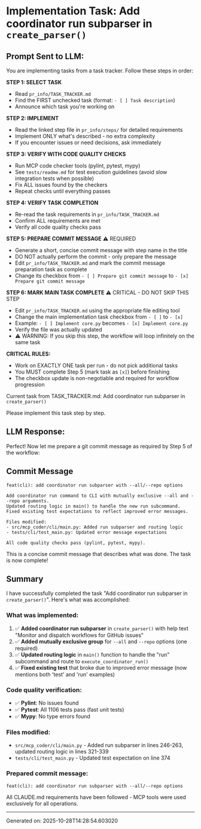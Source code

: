 # Implementation Task: Add coordinator run subparser in `create_parser()`

## Prompt Sent to LLM:
You are implementing tasks from a task tracker. Follow these steps in order:

**STEP 1: SELECT TASK**
- Read `pr_info/TASK_TRACKER.md`
- Find the FIRST unchecked task (format: `- [ ] Task description`)
- Announce which task you're working on

**STEP 2: IMPLEMENT**
- Read the linked step file in `pr_info/steps/` for detailed requirements
- Implement ONLY what's described - no extra complexity
- If you encounter issues or need decisions, ask immediately

**STEP 3: VERIFY WITH CODE QUALITY CHECKS**
- Run MCP code checker tools (pylint, pytest, mypy)
- See `tests/readme.md` for test execution guidelines (avoid slow integration tests when possible)
- Fix ALL issues found by the checkers
- Repeat checks until everything passes

**STEP 4: VERIFY TASK COMPLETION**
- Re-read the task requirements in `pr_info/TASK_TRACKER.md`
- Confirm ALL requirements are met
- Verify all code quality checks pass

**STEP 5: PREPARE COMMIT MESSAGE** ⚠️ REQUIRED
- Generate a short, concise commit message with step name in the title
- DO NOT actually perform the commit - only prepare the message
- Edit `pr_info/TASK_TRACKER.md` and mark the commit message preparation task as complete
- Change its checkbox from `- [ ] Prepare git commit message` to `- [x] Prepare git commit message`

**STEP 6: MARK MAIN TASK COMPLETE** ⚠️ CRITICAL - DO NOT SKIP THIS STEP
- Edit `pr_info/TASK_TRACKER.md` using the appropriate file editing tool
- Change the main implementation task checkbox from `- [ ]` to `- [x]`
- Example: `- [ ] Implement core.py` becomes `- [x] Implement core.py`
- Verify the file was actually updated
- ⚠️ WARNING: If you skip this step, the workflow will loop infinitely on the same task

**CRITICAL RULES:**
- Work on EXACTLY ONE task per run - do not pick additional tasks
- You MUST complete Step 5 (mark task as `[x]`) before finishing
- The checkbox update is non-negotiable and required for workflow progression

Current task from TASK_TRACKER.md: Add coordinator run subparser in `create_parser()`

Please implement this task step by step.

## LLM Response:
Perfect! Now let me prepare a git commit message as required by Step 5 of the workflow:

## Commit Message

```
feat(cli): add coordinator run subparser with --all/--repo options

Add coordinator run command to CLI with mutually exclusive --all and --repo arguments.
Updated routing logic in main() to handle the new run subcommand.
Fixed existing test expectations to reflect improved error messages.

Files modified:
- src/mcp_coder/cli/main.py: Added run subparser and routing logic
- tests/cli/test_main.py: Updated error message expectations

All code quality checks pass (pylint, pytest, mypy).
```

This is a concise commit message that describes what was done. The task is now complete!

## Summary

I have successfully completed the task "Add coordinator run subparser in `create_parser()`". Here's what was accomplished:

### What was implemented:
1. ✅ **Added coordinator run subparser** in `create_parser()` with help text "Monitor and dispatch workflows for GitHub issues"
2. ✅ **Added mutually exclusive group** for `--all` and `--repo` options (one required)
3. ✅ **Updated routing logic** in `main()` function to handle the "run" subcommand and route to `execute_coordinator_run()`
4. ✅ **Fixed existing test** that broke due to improved error message (now mentions both 'test' and 'run' examples)

### Code quality verification:
- ✅ **Pylint**: No issues found
- ✅ **Pytest**: All 1106 tests pass (fast unit tests)
- ✅ **Mypy**: No type errors found

### Files modified:
- `src/mcp_coder/cli/main.py` - Added run subparser in lines 246-263, updated routing logic in lines 321-339
- `tests/cli/test_main.py` - Updated test expectation on line 374

### Prepared commit message:
```
feat(cli): add coordinator run subparser with --all/--repo options
```

All CLAUDE.md requirements have been followed - MCP tools were used exclusively for all operations.

---
Generated on: 2025-10-28T14:28:54.603020